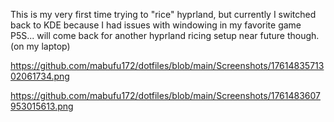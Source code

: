 This is my very first time trying to "rice" hyprland, but currently I switched back to KDE because I had issues with windowing in my favorite game P5S... will come back for another hyprland ricing setup near future though. (on my laptop)

https://github.com/mabufu172/dotfiles/blob/main/Screenshots/1761483571302061734.png

https://github.com/mabufu172/dotfiles/blob/main/Screenshots/1761483607953015613.png
